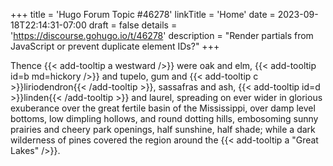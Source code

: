 +++
title = 'Hugo Forum Topic #46278'
linkTitle = 'Home'
date = 2023-09-18T22:14:31-07:00
draft = false
details = 'https://discourse.gohugo.io/t/46278'
description = "Render partials from JavaScript or prevent duplicate element IDs?"
+++

Thence {{< add-tooltip a westward />}} were oak and elm, {{< add-tooltip id=b md=hickory />}} and tupelo, gum and {{< add-tooltip c >}}liriodendron{{< /add-tooltip >}}, sassafras and ash, {{< add-tooltip id=d >}}linden{{< /add-tooltip >}} and laurel, spreading on ever wider in glorious exuberance over the great fertile basin of the Mississippi, over damp level bottoms, low dimpling hollows, and round dotting hills, embosoming sunny prairies and cheery park openings, half sunshine, half shade; while a dark wilderness of pines covered the region around the {{< add-tooltip a "Great Lakes" />}}.
